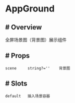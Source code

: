 # AppGround

## # Overview

全屏场景图（背景图）展示组件

## # Props

```text
scene     string?=''    背景图
```

## # Slots

```
default   插入场景容器
```
